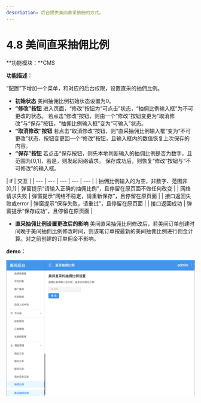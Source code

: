 ```yaml
---
description: 后台提供美间直采抽佣的方式。
---
```


# 4.8 美间直采抽佣比例

**功能模块：**CMS

**功能描述：**

“配置”下增加一个菜单，和对应的后台权限，设置直采的抽佣比例。



* **初始状态** 美间抽佣比例初始状态设置为0。
* **“修改”按钮** 进入页面，“修改”按钮为“可点击”状态，“抽佣比例输入框”为不可更改的状态。 若点击“修改”按钮，则由一个“修改”按钮变更为“取消修改”与“保存”按钮，“抽佣比例输入框”变为“可输入”状态。 
* **“取消修改”按钮** 若点击“取消修改”按钮，则“直采抽佣比例输入框”变为“不可更改”状态，按钮变更回一个“修改”按钮，且输入框内的数值恢复上次保存的内容。
* **“保存”按钮** 若点击“保存按钮，则先本地判断输入的抽佣比例是否为数字，且范围为\[0,1\]，若是，则发起网络请求。 保存成功后，则恢复“修改”按钮与“不可修改”的输入框。



| if | 交互 |
| --- | --- | --- | --- | --- |
| 抽佣比例输入的为空，非数字、范围非\[0,1\] | 弹窗提示“请输入正确的抽佣比例”，且停留在原页面不做任何改变 |
| 网络请求失败 | 弹窗提示“网络不稳定，请重新保存”，且停留在原页面 |
| 接口返回失败或error | 弹窗提示“保存失败，请重试”，且停留在原页面 |
| 接口返回成功 | 弹窗提示“保存成功”，且停留在原页面 |

* **直采抽佣比例设置更改后的影响** 美间直采抽佣比例修改后，若美间订单创建时间晚于美间抽佣比例修改时间，则该笔订单按最新的美间抽佣比例进行佣金计算。对之前创建的订单佣金不影响。

**demo：**

![](../.gitbook/assets/ping-mu-kuai-zhao-20180619-xia-wu-6.02.19.png)

